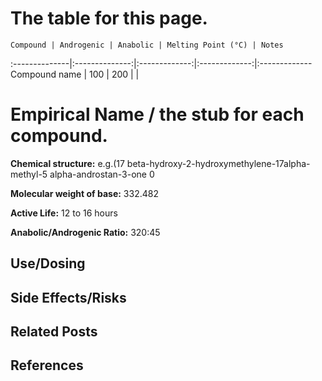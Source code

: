 # The table for this page.

	Compound | Androgenic | Anabolic | Melting Point (°C) | Notes
:--------------|:--------------:|:-------------:|:-------------:|:-------------
Compound name | 100 | 200 | |

# Empirical Name / the stub for each compound.

**Chemical structure:** e.g.(17 beta-hydroxy-2-hydroxymethylene-17alpha-methyl-5 alpha-androstan-3-one 0

**Molecular weight of base:** 332.482 

**Active Life:** 12 to 16 hours

**Anabolic/Androgenic Ratio:** 320:45

## Use/Dosing

## Side Effects/Risks

## Related Posts

## References